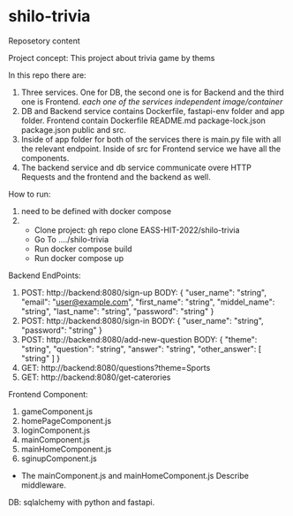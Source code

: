 # shilo-trivia

Reposetory content

Project concept:
  This project about trivia game by thems

In this repo there are:
  1. Three services. One for DB, the second one is for Backend and the third one is Frontend.
    *each one of the services independent image/container*
  2. DB and Backend service contains Dockerfile, fastapi-env folder and app folder. 
     Frontend contain Dockerfile  README.md  package-lock.json  package.json  public  and src.
  4. Inside of app folder for both of the services there is main.py file with all the relevant endpoint.
     Inside of src for Frontend service we have all the components.
  6. The backend service and db service communicate overe HTTP Requests and the frontend and the backend as well.

How to run:
  1. need to be defined with docker compose
  2. - Clone project: gh repo clone EASS-HIT-2022/shilo-trivia
     - Go To ..../shilo-trivia
     - Run docker compose build
     - Run docker compose up     

Backend EndPoints:
  1. POST: http://backend:8080/sign-up 
     BODY: {
             "user_name": "string",
             "email": "user@example.com",
             "first_name": "string",
             "middel_name": "string",
             "last_name": "string",
             "password": "string"
            }
  2. POST: http://backend:8080/sign-in 
     BODY: {
             "user_name": "string",
             "password": "string"
            }
  3. POST: http://backend:8080/add-new-question 
     BODY: {
             "theme": "string",
             "question": "string",
             "answer": "string",
             "other_answer": [
                         "string"
                         ]
           }
  4. GET: http://backend:8080/questions?theme=Sports
  5. GET:  http://backend:8080/get-caterories

Frontend Component:
  1. gameComponent.js   
  2. homePageComponent.js   
  3. loginComponent.js   
  4. mainComponent.js   
  5. mainHomeComponent.js   
  6. sginupComponent.js
 * The mainComponent.js and mainHomeComponent.js Describe middleware.

DB:
   sqlalchemy with python and fastapi.
  
